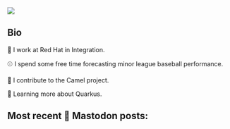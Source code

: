 <img src="https://github.com/cunningt/cunningt/workflows/Update%20README/badge.svg">

Bio
---------------

👔 I work at Red Hat in Integration.

⚾️ I spend some free time forecasting minor league baseball performance.

🐫 I contribute to the Camel project.

🤷 Learning more about Quarkus.



Most recent 🦣 Mastodon posts:
---------------


